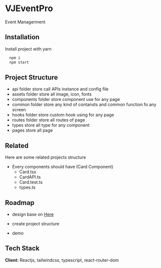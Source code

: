 # VJEventPro

Event Managerment

## Installation

Install project with yarn

```bash
  npm i
  npm start
```

## Project Structure

- api folder store call APIs instance and config file
- assets folder store all image, icon, fonts
- components folder store component use for any page
- common folder store any kind of contansts and common function fo any screen
- hooks folder store custom hook using for any page
- routes folder store all routes of page
- types store all type for any component
- pages store all page

## Related

Here are some related projects structure

- Every components should have (Card Component)
  - Card.tsx
  - CardAPI.ts
  - Card.test.ts
  - types.ts

## Roadmap

- design base on [Here](https://bdta.vn/event_registration)

- create project structure
- demo

## Tech Stack

**Client:** Reactjs, tailwindcss, typescript, react-router-dom
